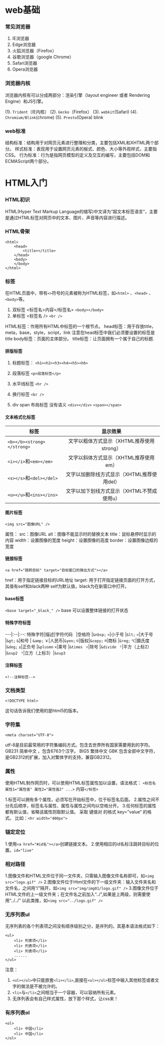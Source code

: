 # web基础

### 常见浏览器
1. IE浏览器 
2. Edge浏览器
3. 火狐浏览器（Firefox）
4. 谷歌浏览器（google Chrome）
5. Safari浏览器
6. Opera浏览器

### 浏览器内核
浏览器内核有可以分成两部分：渲染引擎（layout engineer 或者 Rendering Engine）和JS引擎。

(1). `Trident`（IE内核）
(2). `Gecko`（Firefox）
(3). `webkit`(Safari)
(4). `Chromium/Blink`(chrome)
(5). `Presto`(Opera) blink

### web标准
结构标准：结构用于对网页元素进行整理和分类，主要包括XML和XHTML两个部分。
样式标准：表现用于设置网页元素的板式、颜色、大小等外观样式，主要指CSS。
行为标准：行为是指网页模型的定义及交互的编写，主要包括DOM和ECMAScript两个部分。

# HTML入门

### HTML初识
HTML(Hyper Text Markup Language的缩写)中文译为“超文本标签语言”，主要是通过HTML标签对网页中的文本、图片、声音等内容进行描述。

### HTML骨架

```
<html>
    <head>
        <title></title>
    </head>
    <body>
    </body>
</html>
```
### 标签
在HTML页面中，带有`<>`符号的元素被称为HTML标签，如`<html>` 、`<head>` 、`<body>`等。

1. 双标签
   <标签名>内容</标签名>
   `<body></body>`
2. 单标签
   <标签名 />
   `<br />`

HTML标签：作用所有HTML中标签的一个根节点。
head标签：用于存放title，meta，base，style，script，link 注意在head标签中我们必须要设置的标签是title
body标签：页面的主体部分。
title标签：让页面拥有一个属于自己的标题.

#### 排版标签
1. 标题标签：
    `<h1><h2><h3><h4><h5><h6>`

2. 段落标签
     `<p>段落标签</p>`

3. 水平线标签
    `<hr />`

4. 换行标签
    `<br />`

5. div span 布局标签 没有语义
    `<div></div>`
    `<span></span>`

#### 文本格式化标签

标签|显示效果
---|:--:
`<b></b><strong></strong>`|文字以粗体方式显示（XHTML推荐使用strong）
`<i></i>`和`<em></em>`|文字以斜体方式显示（XHTML推荐使用em）
`<s></s>`和`<del></del>`|文字以加删除线方式显示（XHTML推荐使用del）
`<u></u>`和`<ins></ins>`|文字以加下划线方式显示（XHTML不赞成使用u）

#### 图片标签

`<img src="图像URL" />`

属性：
src：图像URL
alt：图像不能显示时的替换文本
title：鼠标悬停时显示的内容
width：设置图像的宽度
height：设置图像的高度
border：设置图像边框的宽度

#### 链接标签
`<a href="跳转目标" target="目标窗口的弹出方式"></a>`

href：用于指定链接目标的URL地址
target: 用于打开指定链接页面的打开方式，其值有self和black两种
        self为默认值，black为在新窗口中打开。

#### base标签

`<base target="_black_" />`
base 可以设置整体链接的打开状态

#### 特殊字符标签
---|:--|:--:
特殊字符|描述|字符代码
 ` `|空格符 |`&nbsp;`
 `<`|小于号 |`&lt;`
 `>`|大于号 |`&gt;`
 `&`|和号 | `&amp;`
 `￥`|人民币|`&yen;`
 `©`|版权|`&copy;`
 `®`|商标 |`&reg;`
 `℃`|摄氏度 |`&deg;`
 `±`|正负号 |`&plusmn`
 `×`|乘号 |`&times `
 `÷`|除号 |`&divide `
 `²`|平方（上标2） |`&sup2 `
 `³`|立方（上标3）|`&sup3 `

#### 注释标签

`<!--注释标签-->`

### 文档类型
```
<!DOCTYPE html>
```
这句话告诉我们使用的是html5的版本。

### 字符集
```
<meta charset="UTF-8">
```
utf-8是目前最常用的字符集编码方式。包含去世界所有国家需要用到的字符。
GB231 简单中文 ，包含6763个汉字。
BIG5 繁体中文
GBK 包含全部中文字符，是GB2312的扩展，加入对繁体字的支持，兼容GB2312。

### 属性
使用HTML制作网页时，可以使用HTML标签属性加以设置，语法格式：
`<标签名 属性1="属性值" 属性2="属性值2" ...>` 内容`</标签>`

1.标签可以拥有多个属性，必须写在开始标签中，位于标签名后面。
2.属性之间不分先后顺序，标签名与属性、属性与属性之间均以空格分开。
3.任何标签的属性都有默认值，省略该属性则取默认值。
采取 键值对 的格式 key=”value“ 的格式。
比如：`<hr width="400px">`

### 锚定定位

1.使用`<a href="#id名"></a>`创建链接文本。
2.使用相应的id名标注跳转目标的位置。`id="live"`

### 相对路径
1.图像文件和HTML文件位于同一文件夹，只需输入图像文件名称即可，如`<img src="logo.gif" />`
2.图像文件位于Html文件的下一级文件夹：输入文件夹名和文件名，之间用“/”隔开，如`<img src="img/img01/logo.gif" />`
3.图像文件位于HTML文件的上一级文件夹；在文件名之前加入“../”,如果是上两级，则需要使用“../../” 以此类推，如`<img src="../logo.gif" />`

### 无序列表ul

无序列表的各个列表项之间没有顺序级别之分，是并列的。其基本语法格式如下：
```
<ul>
    <li> 列表项</li>
    <li> 列表项</li>
    <li> 列表项</li>
    ......
</ul>
```
注意：
1. `<ul></ul>`中只能嵌套`<li></li>`,直接在`<ul></ul>`标签中输入其他标签或者文字的做法是不被允许的。
2. `<li>`与`</li>`之间相当于一个容器，可以容纳所有元素。
3. 无序列表会有自己样式属性，放下那个样式，让css来！

### 有序列表ol
```
<ol>
    <li> 中国</li>
    <li> 中国</li>
</ol>
```
